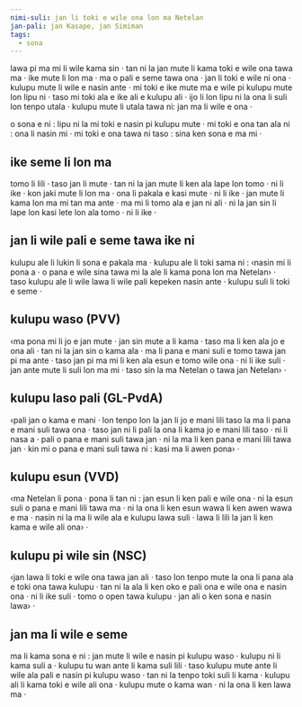```yaml
---
nimi-suli: jan li toki e wile ona lon ma Netelan
jan-pali: jan Kasape, jan Simiman
tags:
  - sona
---
```

lawa pi ma mi li wile kama sin · tan ni la jan mute li kama toki e wile ona tawa ma · ike mute li lon ma · ma o pali e seme tawa ona · jan li toki e wile ni ona · kulupu mute li wile e nasin ante · mi toki e ike mute ma e wile pi kulupu mute lon lipu ni · taso mi toki ala e ike ali e kulupu ali · ijo li lon lipu ni la ona li suli lon tenpo utala · kulupu mute li utala tawa ni: jan ma li wile e ona ·

o sona e ni : lipu ni la mi toki e nasin pi kulupu mute · mi toki e ona tan ala ni : ona li nasin mi · mi toki e ona tawa ni taso : sina ken sona e ma mi ·

## ike seme li lon ma

tomo li lili · taso jan li mute · tan ni la jan mute li ken ala lape lon tomo · ni li ike · kon jaki mute li lon ma · ona li pakala e kasi mute · ni li ike · jan mute li kama lon ma mi tan ma ante · ma mi li tomo ala e jan ni ali · ni la jan sin li lape lon kasi lete lon ala tomo · ni li ike ·

## jan li wile pali e seme tawa ike ni

kulupu ale li lukin li sona e pakala ma · kulupu ale li toki sama ni : ‹nasin mi li pona a · o pana e wile sina tawa mi la ale li kama pona lon ma Netelan› · taso kulupu ale li wile lawa li wile pali kepeken nasin ante · kulupu suli li toki e seme ·

## kulupu waso (PVV)

‹ma pona mi li jo e jan mute · jan sin mute a li kama · taso ma li ken ala jo e ona ali · tan ni la jan sin o kama ala · ma li pana e mani suli e tomo tawa jan pi ma ante · taso jan pi ma mi li ken ala esun e tomo wile ona · ni li ike suli · jan ante mute li suli lon ma mi · taso sin la ma Netelan o tawa jan Netelan› ·

## kulupu laso pali (GL-PvdA)

‹pali jan o kama e mani · lon tenpo lon la jan li jo e mani lili taso la ma li pana e mani suli tawa ona · taso jan ni li pali la ona li kama jo e mani lili taso · ni li nasa a · pali o pana e mani suli tawa jan · ni la ma li ken pana e mani lili tawa jan · kin mi o pana e mani suli tawa ni : kasi ma li awen pona› ·

## kulupu esun (VVD)

‹ma Netelan li pona · pona li tan ni : jan esun li ken pali e wile ona · ni la esun suli o pana e mani lili tawa ma · ni la ona li ken esun wawa li ken awen wawa e ma · nasin ni la ma li wile ala e kulupu lawa suli · lawa li lili la jan li ken kama e wile ali ona› ·

## kulupu pi wile sin (NSC)

‹jan lawa li toki e wile ona tawa jan ali · taso lon tenpo mute la ona li pana ala e toki ona tawa kulupu · tan ni la ala li ken oko e pali ona e wile ona e nasin ona · ni li ike suli · tomo o open tawa kulupu · jan ali o ken sona e nasin lawa› ·

## jan ma li wile e seme

ma li kama sona e ni : jan mute li wile e nasin pi kulupu waso · kulupu ni li kama suli a · kulupu tu wan ante li kama suli lili · taso kulupu mute ante li wile ala pali e nasin pi kulupu waso · tan ni la tenpo toki suli li kama · kulupu ali li kama toki e wile ali ona · kulupu mute o kama wan · ni la ona li ken lawa ma ·